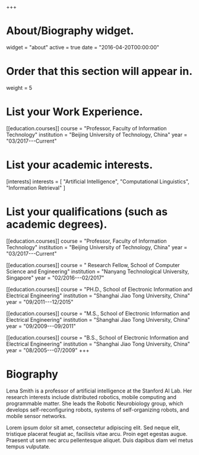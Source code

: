 +++
# About/Biography widget.
widget = "about"
active = true
date = "2016-04-20T00:00:00"

# Order that this section will appear in.
weight = 5

# List your Work Experience.
[[education.courses]]
  course = "Professor, Faculty of Information Technology"
  institution = "Beijing University of Technology, China"
  year = "03/2017---Current"

# List your academic interests.
[interests]
  interests = [
    "Artificial Intelligence",
    "Computational Linguistics",
    "Information Retrieval"
  ]

# List your qualifications (such as academic degrees).
[[education.courses]]
  course = "Professor, Faculty of Information Technology"
  institution = "Beijing University of Technology, China"
  year = "03/2017---Current"

[[education.courses]]
  course = " Research Fellow, School of Computer Science and Engineering"
  institution = "Nanyang Technological University, Singapore"
  year = "02/2016---02/2017"

[[education.courses]]
  course = "PH.D., School of Electronic Information and Electrical Engineering"
  institution = "Shanghai Jiao Tong University, China"
  year = "09/2011---12/2015"

[[education.courses]]
  course = "M.S., School of Electronic Information and Electrical Engineering"
  institution = "Shanghai Jiao Tong University, China"
  year = "09/2009---09/2011"

[[education.courses]]
  course = "B.S., School of Electronic Information and Electrical Engineering"
  institution = "Shanghai Jiao Tong University, China"
  year = "08/2005---07/2009"
+++

# Biography

Lena Smith is a professor of artificial intelligence at the Stanford AI Lab. Her research interests include distributed robotics, mobile computing and programmable matter. She leads the Robotic Neurobiology group, which develops self-reconfiguring robots, systems of self-organizing robots, and mobile sensor networks.

Lorem ipsum dolor sit amet, consectetur adipiscing elit. Sed neque elit, tristique placerat feugiat ac, facilisis vitae arcu. Proin eget egestas augue. Praesent ut sem nec arcu pellentesque aliquet. Duis dapibus diam vel metus tempus vulputate. 
